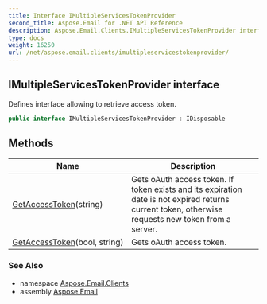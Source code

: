 ```yaml
---
title: Interface IMultipleServicesTokenProvider
second_title: Aspose.Email for .NET API Reference
description: Aspose.Email.Clients.IMultipleServicesTokenProvider interface. Defines interface allowing to retrieve access token
type: docs
weight: 16250
url: /net/aspose.email.clients/imultipleservicestokenprovider/
---
```

## IMultipleServicesTokenProvider interface

Defines interface allowing to retrieve access token.

```csharp
public interface IMultipleServicesTokenProvider : IDisposable
```

## Methods

| Name | Description |
| --- | --- |
| [GetAccessToken](../../aspose.email.clients/imultipleservicestokenprovider/getaccesstoken/#getaccesstoken_1)(string) | Gets oAuth access token. If token exists and its expiration date is not expired returns current token, otherwise requests new token from a server. |
| [GetAccessToken](../../aspose.email.clients/imultipleservicestokenprovider/getaccesstoken/#getaccesstoken)(bool, string) | Gets oAuth access token. |

### See Also

* namespace [Aspose.Email.Clients](../../aspose.email.clients/)
* assembly [Aspose.Email](../../)


